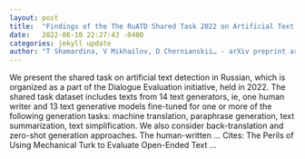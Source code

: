 ```yaml
---
layout: post
title:  "Findings of the The RuATD Shared Task 2022 on Artificial Text Detection in Russian"
date:   2022-06-10 22:27:43 -0400
categories: jekyll update
author: "T Shamardina, V Mikhailov, D Chernianskii… - arXiv preprint arXiv …, 2022"
---
```

We present the shared task on artificial text detection in Russian, which is organized as a part of the Dialogue Evaluation initiative, held in 2022. The shared task dataset includes texts from 14 text generators, ie, one human writer and 13 text generative models fine-tuned for one or more of the following generation tasks: machine translation, paraphrase generation, text summarization, text simplification. We also consider back-translation and zero-shot generation approaches. The human-written …
Cites: ‪The Perils of Using Mechanical Turk to Evaluate Open-Ended Text …‬  